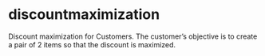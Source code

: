 # discountmaximization
Discount maximization for Customers. The customer’s objective is to create a pair of 2 items so that the discount is maximized.
